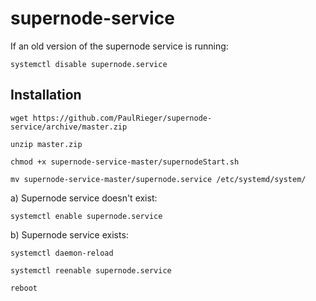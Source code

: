 # supernode-service
If an old version of the supernode service is running:
```
systemctl disable supernode.service
```
## Installation
```
wget https://github.com/PaulRieger/supernode-service/archive/master.zip
```
```
unzip master.zip
```
```
chmod +x supernode-service-master/supernodeStart.sh
```
```
mv supernode-service-master/supernode.service /etc/systemd/system/
```
a) Supernode service doesn't exist:
```
systemctl enable supernode.service
```
b) Supernode service exists:
```
systemctl daemon-reload
```
```
systemctl reenable supernode.service 
```
```
reboot
```

